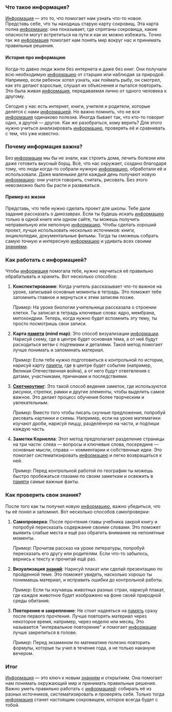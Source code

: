 ### Что такое информация?

[Информация](information.md) — это то, что помогает нам узнать что-то новое. Представь себе, что ты находишь старую карту сокровищ. Эта карта полна [информации](information.md): она показывает, где спрятаны сокровища, какие опасности могут встретиться на пути и как их можно избежать. Точно так же [информация](information.md) помогает нам понять мир вокруг нас и принимать правильные решения.

#### История про информацию

Когда-то давно люди жили без интернета и даже без книг. Они получали всю необходимую [информацию](information.md) от старших или наблюдая за природой. Например, если ребенок хотел узнать, как поймать рыбу, он смотрел, как это делают взрослые, слушал их объяснения и пытался повторить. Это была живая [информация](information.md), передаваемая лично от одного человека к другому.

Сегодня у нас есть интернет, книги, учителя и родители, которые делятся с нами [информацией](information.md). Но важно помнить, что не вся [информация](information.md) одинаково полезна. Иногда бывает так, что кто-то говорит одно, а другой — другое. Как же разобраться, кому верить? Для этого нужно учиться анализировать [информацию](information.md), проверять её и сравнивать с тем, что уже известно.

### Почему информация важна?

Без [информации](information.md) мы бы не знали, как строить дома, лечить болезни или даже готовить вкусный борщ. Всё, что нас окружает, создано благодаря тому, что люди когда-то собрали нужную [информацию](information.md), обработали её и использовали. Даже маленькие дети каждый день получают новую [информацию](information.md): они учатся говорить, считать, рисовать. Без этого невозможно было бы расти и развиваться.

#### Пример из жизни

Представь, что тебе нужно сделать проект для школы. Тебе дали задание рассказать о динозаврах. Если ты будешь искать [информацию](information.md) только в одной книге или одном сайте, ты можешь получить неправильную или неполную [информацию](information.md). Чтобы сделать хороший проект, лучше использовать несколько источников: книги, энциклопедии, документальные фильмы. Тогда ты сможешь собрать самую точную и интересную [информацию](information.md) и удивить всех своими [знаниями](knowledge.md).

### Как работать с информацией?

Чтобы [информация](information.md) помогала тебе, нужно научиться её правильно обрабатывать и хранить. Вот несколько способов:

1. **Конспектирование**: Когда учитель рассказывает что-то важное на уроке, записывай основные моменты в тетрадь. Это поможет тебе запомнить главное и вернуться к этим записям позже.
   
   _Пример_: На уроке биологии учительница рассказала о строении клетки. Ты записал в тетрадь ключевые слова: ядро, мембрана, митохондрии. Теперь, когда нужно будет вспомнить эту тему, ты просто посмотришь свои записи.

2. **Карта [памяти](memory.md) (mind map)**: Это способ визуализации [информации](information.md). Нарисуй схему, где в центре будет основная тема, а от неё будут расходиться ветви с подтемами и деталями. Такой метод помогает лучше понимать и запоминать материал.

   _Пример_: Если тебе нужно подготовиться к контрольной по истории, нарисуй карту [памяти](memory.md), где в центре будет событие (например, Великая Отечественная война), а от него будут ответвления с датами, участниками, причинами и последствиями.

3. **[Скетчноутинг](sketchnoting.md)**: Это такой способ ведения заметок, где используются рисунки, стрелки, рамки и другие элементы, чтобы выделить самое важное. Это делает процесс обучения более творческим и увлекательным.

   _Пример_: Вместо того чтобы писать скучные предложения, попробуй рисовать картинки и схемы. Например, если на уроке математики изучают дроби, нарисуй пиццу, разделённую на части, и подпиши каждую часть.

4. **Заметки Корнелла**: Этот метод предполагает разделение страницы на три части: слева — вопросы и ключевые слова, посередине — основные мысли, справа — комментарии и собственные идеи. Это помогает систематизировать [информацию](information.md) и легко возвращаться к ней.

   _Пример_: Перед контрольной работой по географии ты можешь быстро пробежаться глазами по своим заметкам и освежить в [памяти](memory.md) самые важные факты.

### Как проверить свои знания?

После того как ты получил новую [информацию](information.md), важно убедиться, что ты её понял и запомнил. Вот несколько способов самопроверки:

1. **Самопроверка**: После прочтения главы учебника закрой книгу и попробуй пересказать содержание своими словами. Это поможет выявить слабые места и ещё раз обратить внимание на непонятные моменты.

   _Пример_: Прочитав рассказ на уроке литературы, попробуй пересказать его другу или родителям. Если что-то забылось, вернись к тексту и прочитай ещё раз.

2. **Визуализация [знаний](knowledge.md)**: Нарисуй плакат или сделай презентацию по пройденной теме. Это поможет увидеть, насколько хорошо ты понимаешь материал, и исправить ошибки до контрольной работы.

   _Пример_: Если ты изучаешь животных разных стран, нарисуй плакат, где каждое животное будет изображено на фоне своей природной среды обитания.

3. **Повторение и закрепление**: Не стоит надеяться на [память](memory.md) сразу после первого прочтения. Лучше повторять материал через некоторое время, например, через неделю или месяц. Это называется "интервальное повторение" и помогает [информации](information.md) лучше закрепиться в голове.

   _Пример_: Перед экзаменом по математике полезно повторить формулы, которые ты учил в течение года, а не только накануне вечером.

### Итог

[Информация](information.md) — это ключ к новым [знаниям](knowledge.md) и открытиям. Она помогает нам понимать окружающий мир и принимать правильные решения. Важно уметь правильно работать с [информацией](information.md): собирать её из разных источников, систематизировать и проверять себя. Только тогда [информация](information.md) станет настоящим сокровищем, которое всегда будет с тобой.